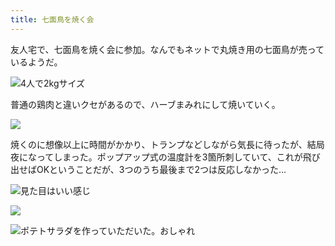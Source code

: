```yaml
---
title: 七面鳥を焼く会
---
```


友人宅で、七面鳥を焼く会に参加。なんでもネットで丸焼き用の七面鳥が売っているようだ。

![4人で2kgサイズ](https://photos.old.apkas.net/medium/202402/20240224-105827.webp)

普通の鶏肉と違いクセがあるので、ハーブまみれにして焼いていく。

![](https://photos.old.apkas.net/medium/202402/20240224-151934.webp)

焼くのに想像以上に時間がかかり、トランプなどしながら気長に待ったが、結局夜になってしまった。ポップアップ式の温度計を3箇所刺していて、これが飛び出せばOKということだが、3つのうち最後まで2つは反応しなかった...

![見た目はいい感じ](https://photos.old.apkas.net/medium/202402/20240224-202748.webp)

![](https://photos.old.apkas.net/medium/202402/20240224-202808.webp)

![ポテトサラダを作っていただいた。おしゃれ](https://photos.old.apkas.net/medium/202402/20240224-211756.webp)
